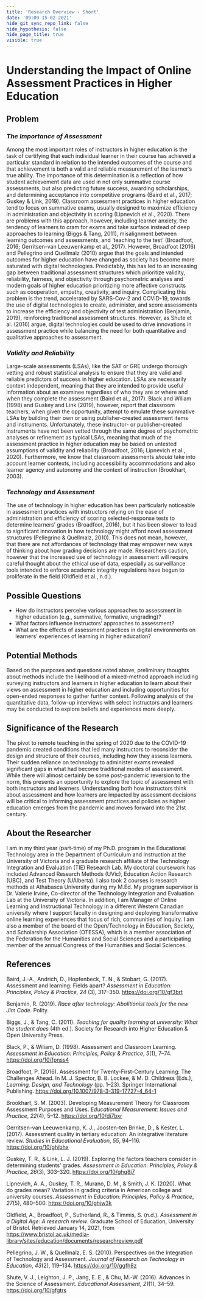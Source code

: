 ```yaml
---
title: 'Research Overview - Short'
date: '09:09 15-02-2021'
hide_git_sync_repo_link: false
hide_hypothesis: false
hide_page_title: true
visible: true
---
```


# Understanding the Impact of Online Assessment Practices in Higher Education


## **Problem**

### ***The Importance of Assessment***

Among the most important roles of instructors in higher education is the
task of certifying that each individual learner in their course has
achieved a particular standard in relation to the intended outcomes of
the course and that achievement is both a valid and reliable measurement
of the learner’s true ability. The importance of this determination is a
reflection of how student achievement data are used in not only
summative course assessments, but also predicting future success,
awarding scholarships, and determining acceptance into competitive
programs (Baird et al., 2017; Guskey & Link, 2019). Classroom assessment
practices in higher education tend to focus on summative exams, usually
designed to maximize efficiency in administration and objectivity in
scoring (Lipnevich et al., 2020). There are problems with this approach,
however, including learner anxiety, the tendency of learners to cram for
exams and take surface instead of deep approaches to learning (Biggs &
Tang, 2011), misalignment between learning outcomes and assessments, and
‘teaching to the test’ (Broadfoot, 2016; Gerritsen-van Leeuwenkamp et
al., 2017). However, Broadfoot (2016) and Pellegrino and Quellmalz
(2010) argue that the goals and intended outcomes for higher education
have changed as society has become more saturated with digital
technologies. Predictably, this has led to an increasing gap between
traditional assessment structures which prioritize validity,
reliability, fairness, and objectivity through psychometric analyses and
modern goals of higher education prioritizing more affective constructs
such as cooperation, empathy, creativity, and inquiry. Complicating this
problem is the trend, accelerated by SARS-Cov-2 and COVID-19, towards
the use of digital technologies to create, administer, and score
assessments to increase the efficiency and objectivity of test
administration (Benjamin, 2019), reinforcing traditional assessment
structures. However, as Shute et al. (2016) argue, digital technologies
could be used to drive innovations in assessment practice while
balancing the need for both quantitative and qualitative approaches to
assessment.

### ***Validity and Reliability***

Large-scale assessments (LSAs), like the SAT or GRE undergo thorough
vetting and robust statistical analysis to ensure that they are valid
and reliable predictors of success in higher education. LSAs are
necessarily context independent, meaning that they are intended to
provide useful information about an examinee regardless of who they are
or where and when they complete the assessment (Baird et al., 2017).
Black and Wiliam (1998) and Guskey and Link (2019), however, report that
classroom teachers, when given the opportunity, attempt to emulate these
summative LSAs by building their own or using publisher-created
assessment items and instruments. Unfortunately, these instructor- or
publisher-created instruments have not been vetted through the same
degree of psychometric analyses or refinement as typical LSAs, meaning
that much of the assessment practice in higher education may be based on
untested assumptions of validity and reliability (Broadfoot, 2016;
Lipnevich et al., 2020). Furthermore, we know that classroom assessments
*should* take into account learner contexts, including accessibility
accommodations and also learner agency and autonomy and the context of
instruction (Brookhart, 2003).

### ***Technology and Assessment***

The use of technology in higher education has been particularly
noticeable in assessment practices with instructors relying on the ease
of administration and efficiency of scoring selected-response tests to
determine learners’ grades (Broadfoot, 2016), but it has been slower to
lead to significant innovation in how technology might afford novel
assessment structures (Pellegrino & Quellmalz, 2010). This does not
mean, however, that there are not affordances of technology that may
empower new ways of thinking about how grading decisions are made.
Researchers caution, however that the increased use of technology in
assessment will require careful thought about the ethical use of data,
especially as surveillance tools intended to enforce academic integrity
regulations have begun to proliferate in the field (Oldfield et al.,
n.d.).

## **Possible Questions**

  - How do instructors perceive various approaches to assessment in
    higher education (e.g., summative, formative, ungrading)?
  - What factors influence instructors’ approaches to assessment?
  - What are the effects of assessment practices in digital environments
    on learners’ experiences of learning in higher education?

## **Potential Methods**

Based on the purposes and questions noted above, preliminary thoughts
about methods include the likelihood of a mixed-method approach
including surveying instructors and learners in higher education to
learn about their views on assessment in higher education and including
opportunities for open-ended responses to gather further context.
Following analysis of the quantitative data, follow-up interviews with
select instructors and learners may be conducted to explore beliefs and
experiences more deeply.

## **Significance of the Research**

The pivot to remote teaching in the spring of 2020 due to the COVID-19
pandemic created conditions that led many instructors to reconsider the
design and structure of their courses, including how they assess
learners. Their sudden reliance on technology to administer exams
revealed significant gaps in what had become traditional modes of
assessment. While there will almost certainly be some post-pandemic
reversion to the norm, this presents an opportunity to explore the topic
of assessment with both instructors and learners. Understanding both how
instructors think about assessment and how learners are impacted by
assessment decisions will be critical to informing assessment practices
and policies as higher education emerges from the pandemic and moves
forward into the 21st century.

## **About the Researcher**

I am in my third year (part-time) of my Ph.D. program in the Educational
Technology area in the Department of Curriculum and Instruction at the
University of Victoria and a graduate research affiliate of the
Technology Integration and Evaluation (TIE) Research Lab. My doctoral
coursework has included Advanced Research Methods (UVic), Education
Action Research (UBC), and Test Theory (UAlberta). I also took 2 courses
is research methods at Athabasca University during my M.Ed. My program
supervisor is Dr. Valerie Irvine, Co-director of the Technology
Integration and Evaluation Lab at the University of Victoria. In
addition, I am Manager of Online Learning and Instructional Technology
in a different Western Canadian university where I support faculty in
designing and deploying transformative online learning experiences that
focus of rich, communities of Inquiry. I am also a member of the board
of the Open/Technology in Education, Society, and Scholarship
Association (OTESSA), which is a member association of the Federation
for the Humanities and Social Sciences and a participating member of the
annual Congress of the Humanities and Social Sciences.

## **References**


Baird, J.-A., Andrich, D., Hopfenbeck, T. N., & Stobart, G. (2017).
Assessment and learning: Fields apart? *Assessment in Education:
Principles, Policy & Practice, 24* (3), 317–350.
<https://doi.org/10/gf3brt>

Benjamin, R. (2019). *Race after technology: Abolitionist tools for the
new Jim Code*. Polity.

Biggs, J., & Tang, C. (2011). *Teaching for quality learning at
university: What the student does* (4th ed.). Society for Research into
Higher Education & Open University Press.

Black, P., & Wiliam, D. (1998). Assessment and Classroom Learning.
*Assessment in Education: Principles, Policy & Practice*, *5*(1), 7–74.
<https://doi.org/10/fpnss4>

Broadfoot, P. (2016). Assessment for Twenty-First-Century Learning: The
Challenges Ahead. In M. J. Spector, B. B. Lockee, & M. D. Childress
(Eds.), *Learning, Design, and Technology* (pp. 1–23). Springer
International Publishing.
<https://doi.org/10.1007/978-3-319-17727-4_64-1>

Brookhart, S. M. (2003). Developing Measurement Theory for Classroom
Assessment Purposes and Uses. *Educational Measurement: Issues and
Practice*, *22*(4), 5–12. <https://doi.org/10/dj7bxr>

Gerritsen-van Leeuwenkamp, K. J., Joosten-ten Brinke, D., & Kester, L.
(2017). Assessment quality in tertiary education: An integrative
literature review. *Studies in Educational Evaluation*, *55*, 94–116.
<https://doi.org/10/ghjbhx>

Guskey, T. R., & Link, L. J. (2019). Exploring the factors teachers
consider in determining students’ grades. *Assessment in Education:
Principles, Policy & Practice*, *26*(3), 303–320.
<https://doi.org/10/ghg8j7>

Lipnevich, A. A., Guskey, T. R., Murano, D. M., & Smith, J. K. (2020).
What do grades mean? Variation in grading criteria in American college
and university courses. *Assessment in Education: Principles, Policy &
Practice*, *27*(5), 480–500. <https://doi.org/10/ghjw3k>

Oldfield, A., Broadfoot, P., Sutherland, R., & Timmis, S. (n.d.).
*Assessment in a Digital Age: A research review*. Graduate School of
Education, University of Bristol. Retrieved January 14, 2021, from
<https://www.bristol.ac.uk/media-library/sites/education/documents/researchreview.pdf>

Pellegrino, J. W., & Quellmalz, E. S. (2010). Perspectives on the
Integration of Technology and Assessment. *Journal of Research on
Technology in Education*, *43*(2), 119–134. <https://doi.org/10/ggfh8z>

Shute, V. J., Leighton, J. P., Jang, E. E., & Chu, M.-W. (2016).
Advances in the Science of Assessment. *Educational Assessment*,
*21*(1), 34–59. <https://doi.org/10/gfgtrs>
